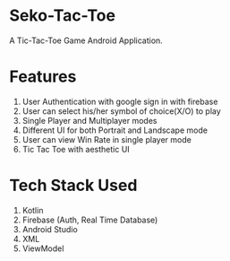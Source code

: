 # Seko-Tac-Toe

A Tic-Tac-Toe Game Android Application.

# Features 

1. User Authentication with google sign in with firebase 
2. User can select his/her symbol of choice(X/O) to play
3. Single Player and Multiplayer modes
4. Different UI for both Portrait and Landscape mode
6. User can view Win Rate in single player mode
5. Tic Tac Toe with aesthetic UI

# Tech Stack Used

1. Kotlin
2. Firebase (Auth, Real Time Database)
3. Android Studio
4. XML
5. ViewModel

